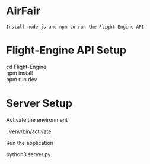 # AirFair


```Install node js and npm to run the Flight-Engine API```


# Flight-Engine API Setup

cd Flight-Engine  
npm install  
npm run dev  



# Server Setup

Activate the environment  
  
. venv/bin/activate  
  
Run the application  
  
python3 server.py  
